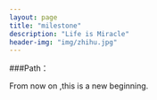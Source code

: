 ```yaml
---
layout: page
title: "milestone"
description: "Life is Miracle"
header-img: "img/zhihu.jpg"
---
```



###Path：



From now on ,this is a new beginning.





